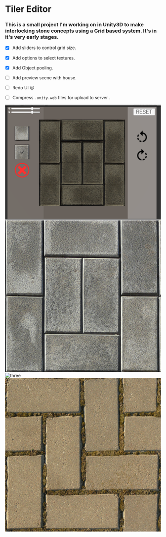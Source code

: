 # Tiler Editor

### This is a small project I'm working on in Unity3D to make interlocking stone concepts using a Grid based system. It's in it's very early stages.

- [x] Add sliders to control grid size.
- [x] Add options to select textures.
- [x] Add Object pooling.
- [ ] Add preview scene with house.
- [ ] Redo UI :smiley:
- [ ] Compress `.unity.web` files for upload to server .


![one](https://github.com/jirevwe/paver-tiler/blob/master/0.png)
![two](https://github.com/jirevwe/paver-tiler/blob/master/1.png)
![three](https://github.com/jirevwe/paver-tiler/blob/master/2.png)
![four](https://github.com/jirevwe/paver-tiler/blob/master/3.png)
